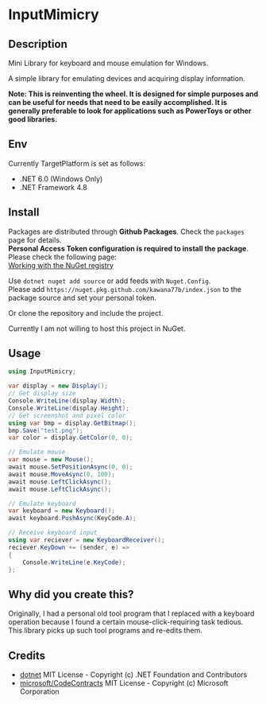 # InputMimicry

## Description

Mini Library for keyboard and mouse emulation for Windows.

A simple library for emulating devices and acquiring display information.

**Note: This is reinventing the wheel. It is designed for simple purposes and can be useful for needs that need to be easily accomplished. It is generally preferable to look for applications such as PowerToys or other good libraries.**

## Env

Currently TargetPlatform is set as follows:

- .NET 6.0 (Windows Only)
- .NET Framework 4.8

## Install

Packages are distributed through **Github Packages**. Check the `packages` page for details.  
**Personal Access Token configuration is required to install the package**. Please check the following page:  
[Working with the NuGet registry](https://docs.github.com/en/packages/working-with-a-github-packages-registry/working-with-the-nuget-registry#authenticating-with-a-personal-access-token)

Use `dotnet nuget add source` or add feeds with `Nuget.Config`.  
Please add `https://nuget.pkg.github.com/kawana77b/index.json` to the package source and set your personal token.

Or clone the repository and include the project.

Currently I am not willing to host this project in NuGet.

## Usage

```csharp
using InputMimicry;

var display = new Display();
// Get display size
Console.WriteLine(display.Width);
Console.WriteLine(display.Height);
// Get screenshot and pixel color
using var bmp = display.GetBitmap();
bmp.Save("test.png");
var color = display.GetColor(0, 0);

// Emulate mouse
var mouse = new Mouse();
await mouse.SetPositionAsync(0, 0);
await mouse.MoveAsync(0, 100);
await mouse.LeftClickAsync();
await mouse.LeftClickAsync();

// Emulate keyboard
var keyboard = new Keyboard();
await keyboard.PushAsync(KeyCode.A);

// Receive keyboard input
using var reciever = new KeyboardReceiver();
reciever.KeyDown += (sender, e) =>
{
    Console.WriteLine(e.KeyCode);
};
```

## Why did you create this?

Originally, I had a personal old tool program that I replaced with a keyboard operation because I found a certain mouse-click-requiring task tedious.
This library picks up such tool programs and re-edits them.

## Credits

- [dotnet](https://github.com/dotnet/runtime) MIT License - Copyright (c) .NET Foundation and Contributors
- [microsoft/CodeContracts](https://github.com/microsoft/CodeContracts/tree/master) MIT License - Copyright (c) Microsoft Corporation
